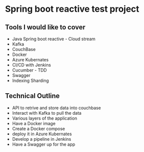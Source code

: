 # Spring boot reactive test project

## Tools I would like to cover
* Java Spring boot reactive - Cloud stream
* Kafka
* CouchBase
* Docker
* Azure Kubernates
* CI/CD with Jenkins
* Cucumber - TDD
* Swagger
* Indexing Sharding

## Technical Outline

* API to retrive and store data into couchbase
* Interact with Kafka to pull the data
* Various layers of the application
* Have a Docker image
* Create a Docker compose
* deploy it in Azure Kubernates
* Develop a pipeline in Jenkins
* Have a Swagger up for the app
